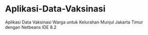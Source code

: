 # Aplikasi-Data-Vaksinasi
Aplikasi Data Vaksinasi Warga untuk Kelurahan Munjul Jakarta Timur dengan Netbeans IDE 8.2

